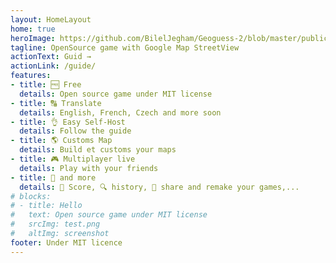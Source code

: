 ```yaml
---
layout: HomeLayout
home: true
heroImage: https://github.com/BilelJegham/Geoguess-2/blob/master/public/img/icons/android-icon-144x144.png?raw=true
tagline: OpenSource game with Google Map StreetView  
actionText: Guid →
actionLink: /guide/
features:
- title: 🆓 Free
  details: Open source game under MIT license 
- title: 🔠 Translate
  details: English, French, Czech and more soon
- title: 👌 Easy Self-Host
  details: Follow the guide
- title: 🌎 Customs Map
  details: Build et customs your maps
- title: 🎮 Multiplayer live
  details: Play with your friends 
- title: 🐙 and more
  details: 🥇 Score, 🔍 history, 🔗 share and remake your games,...
# blocks:
# - title: Hello
#   text: Open source game under MIT license 
#   srcImg: test.png
#   altImg: screenshot
footer: Under MIT licence
---
```


